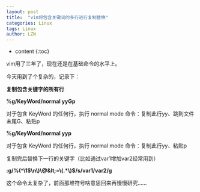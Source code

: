 ```yaml
---
layout: post
title:  "vim将包含关键词的多行进行复制替换" 
categories: Linux
tags: Linux
author: LZN
---
```


* content
{:toc}

vim用了三年了，现在还是在基础命令的水平上。

今天用到了个复杂的，记录下：

<strong>复制包含关键字的所有行</strong>

<strong>%g/KeyWord/normal yyGp</strong>

对于包含 KeyWord 的任何行，执行 normal mode 命令：复制此行yy、跳到文件末尾G、粘贴p

<strong>%g/KeyWord/normal yyp</strong>

对于包含 KeyWord 的任何行，执行 normal mode 命令：复制此行yy、粘贴p<span id="transmark" style="display: none; width: 0px; height: 0px;"></span>

复制完后替换下一行的关键字（比如通过var1增加var2经常用到）

<strong>:g/\%(^\1$\n\)\@&lt;=\(.*\)$/s/var1/var2/g</strong>

这个命令太复杂了，前面那堆符号啥意思回来再慢慢研究……